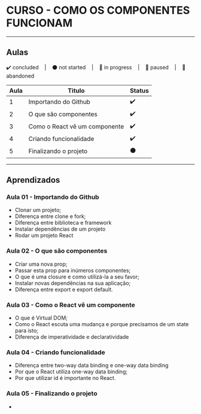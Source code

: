 # CURSO - COMO OS COMPONENTES FUNCIONAM

--- 

## Aulas
<p>
  ✔️ concluded &nbsp;&nbsp;&nbsp;|&nbsp;&nbsp;&nbsp;
  ⚫ not started &nbsp;&nbsp;&nbsp;|&nbsp;&nbsp;&nbsp;
  🔵 in progress &nbsp;&nbsp;&nbsp;|&nbsp;&nbsp;&nbsp;
  🔶 paused &nbsp;&nbsp;&nbsp;|&nbsp;&nbsp;&nbsp;
  🔴 abandoned 
</p>

| Aula | Titulo | Status |
| --- | --- | --- |
| 1 | Importando do Github | ✔️ |
| 2 | O que são componentes | ✔️ |
| 3 | Como o React vê um componente | ✔️ |
| 4 | Criando funcionalidade | ✔️ |
| 5 | Finalizando o projeto | ⚫ |

---

## Aprendizados

### Aula 01 - Importando do Github
<ul>
  <li>Clonar um projeto;</li>
  <li>Diferença entre clone e fork;</li>
  <li>Diferença entre biblioteca e framework</li>
  <li>Instalar dependências de um projeto</li>
  <li>Rodar um projeto React</li>
</ul>

### Aula 02 - O que são componentes
<ul>
  <li>Criar uma nova prop;</li>
  <li>Passar esta prop para inúmeros componentes;</li>
  <li>O que é uma closure e como utilizá-la a seu favor;</li>
  <li>Instalar novas dependências na sua aplicação;</li>
  <li>Diferença entre export e export default.</li>
</ul>

### Aula 03 - Como o React vê um componente
<ul>
  <li>O que é Virtual DOM;</li>
  <li>Como o React escuta uma mudança e porque precisamos de um state para isto;</li>
  <li>Diferença de imperatividade e declaratividade</li>
</ul>

### Aula 04 - Criando funcionalidade
<ul>
  <li>Diferença entre two-way data binding e one-way data binding</li>
  <li>Por que o React utiliza one-way data binding;</li>
  <li>Por que utilizar id é importante no React.</li>
</ul>

### Aula 05 - Finalizando o projeto
<ul>
  <li></li>
</ul>